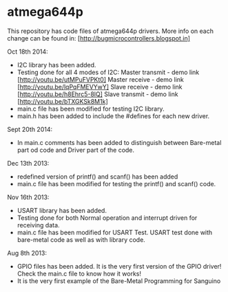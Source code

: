 atmega644p
==========
This repository has code files of atmega644p drivers. 
More info on each change can be found in: [http://bugmicrocontrollers.blogspot.in]

Oct 18th 2014:
+ I2C library has been added.
+ Testing done for all 4 modes of I2C:
	Master transmit - demo link [http://youtu.be/utMPuFVPKt0]
	Master receive - demo link [http://youtu.be/lqPqFMEVYwY]
	Slave receive - demo link [http://youtu.be/h8Ehrc5-8lQ]
	Slave transmit - demo link [http://youtu.be/bTXGKSk8M1k]
+ main.c file has been modified for testing I2C library.
+ main.h has been added to include the #defines for each new driver.

Sept 20th 2014:
+ In main.c comments has been added to distinguish between Bare-metal part od code and Driver part of the code.

Dec 13th 2013:
+ redefined version of printf() and scanf() has been added
+ main.c file has been modified for testing the printf() and scanf() code.

Nov 16th 2013:
+ USART library has been added.
+ Testing done for both Normal operation and interrupt driven for receiving data.
+ main.c file has been modified for USART Test. USART test done with bare-metal code as well as with library code.

Aug 8th 2013:
+ GPIO files has been added. It is the very first version of the GPIO driver! Check the main.c file to know how it works!
+ It is the very first example of the Bare-Metal Programming for Sanguino